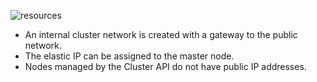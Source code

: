 ![resources](https://docs.google.com/drawings/d/e/2PACX-1vSUznz9tfsUtLqC7r2nHHndLdbTYN5LIwFnP68-pxZY1wZaIrG6Mxj0kvyIZV-jKDDidp8sfB0UMTdz/pub?w=812&h=655)
<!--- Source: https://docs.google.com/drawings/d/1sB_V7NhDiit8Gok2pq_8syQknCdC4GicpG3L2YF5QIU/edit --->

* An internal cluster network is created with a gateway to the public network.
* The elastic IP can be assigned to the master node.
* Nodes managed by the Cluster API do not have public IP addresses.
